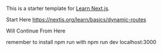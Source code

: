 This is a starter template for [Learn Next.js](https://nextjs.org/learn).

Start Here https://nextjs.org/learn/basics/dynamic-routes

 Will Continue From Here

remember to install npm 
run with npm run dev
 localhost:3000


 
